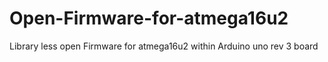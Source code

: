 # Open-Firmware-for-atmega16u2
Library less open Firmware for atmega16u2 within Arduino uno rev 3 board
